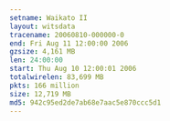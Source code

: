 ```yaml
---
setname: Waikato II
layout: witsdata
tracename: 20060810-000000-0
end: Fri Aug 11 12:00:00 2006
gzsize: 4,161 MB
len: 24:00:00
start: Thu Aug 10 12:00:01 2006
totalwirelen: 83,699 MB
pkts: 166 million
size: 12,719 MB
md5: 942c95ed2de7ab68e7aac5e870ccc5d1
---
```

